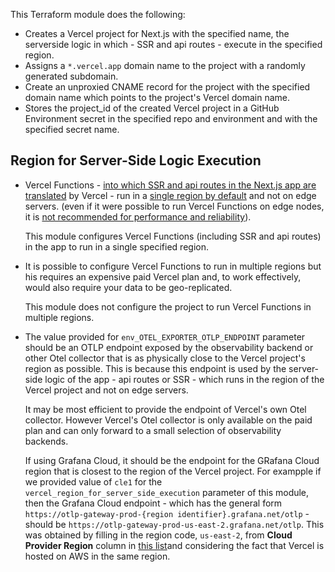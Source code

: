 This Terraform module does the following:

- Creates a Vercel project for Next.js with the specified name, the serverside logic in which - SSR and api routes - execute in the specified region.
- Assigns a `*.vercel.app` domain name to the project with a randomly generated subdomain.
- Create an unproxied CNAME record for the project with the specified domain name which points to the project's Vercel domain name.
- Stores the project_id of the created Vercel project in a GitHub Environment secret in the specified repo and environment and with the specified secret name.

## Region for Server-Side Logic Execution

- Vercel Functions - [into which SSR and api routes in the Next.js app are translated](https://nextjs.org/learn/pages-router/deploying-nextjs-app-platform-details) by Vercel - run in a [single region by default](https://vercel.com/docs/functions#functions-lifecycle) and not on edge servers. (even if it were possible to run Vercel Functions on edge nodes, it is [not recommended for performance and reliability](https://vercel.com/docs/functions/runtimes/edge)).

  This module configures Vercel Functions (including SSR and api routes) in the app to run in a single specified region.

- It is possible to configure Vercel Functions to run in multiple regions but his requires an expensive paid Vercel plan and, to work effectively, would also require your data to be geo-replicated.

  This module does not configure the project to run Vercel Functions in multiple regions.

- The value provided for `env_OTEL_EXPORTER_OTLP_ENDPOINT` parameter should be an OTLP endpoint exposed by the observability backend or other Otel collector that is as physically close to the Vercel project's region as possible. This is because this endpoint is used by the server-side logic of the app - api routes or SSR - which runs in the region of the Vercel project and not on edge servers.

  It may be most efficient to provide the endpoint of Vercel's own Otel collector. However Vercel's Otel collector is only available on the paid plan and can only forward to a small selection of observability backends.

  If using Grafana Cloud, it should be the endpoint for the GRafana Cloud region that is closest to the region of the Vercel project. For exampple if we provided value of `cle1` for the `vercel_region_for_server_side_execution` parameter of this module, then the Grafana Cloud endpoint - which has the general form `https://otlp-gateway-prod-{region identifier}.grafana.net/otlp` - should be `https://otlp-gateway-prod-us-east-2.grafana.net/otlp`. This was obtained by filling in the region code, `us-east-2`, from **Cloud Provider Region** column in [this list](https://grafana.com/docs/grafana-cloud/security-and-account-management/regional-availability/)and considering the fact that Vercel is hosted on AWS in the same region.
